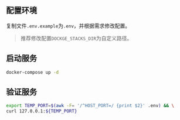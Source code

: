 ## 配置环境

复制文件`.env.example`为`.env`，并根据需求修改配置。

> 推荐修改配置`DOCKGE_STACKS_DIR`为自定义路径。

## 启动服务

```bash
docker-compose up -d
```

## 验证服务

```bash
export TEMP_PORT=$(awk -F= '/^HOST_PORT=/ {print $2}' .env) && \
curl 127.0.0.1:${TEMP_PORT}
```
